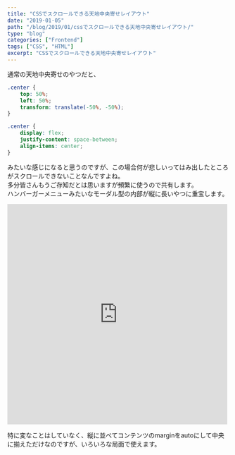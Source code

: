 ```yaml
---
title: "CSSでスクロールできる天地中央寄せレイアウト"
date: "2019-01-05"
path: "/blog/2019/01/cssでスクロールできる天地中央寄せレイアウト/"
type: "blog"
categories: ["Frontend"]
tags: ["CSS", "HTML"]
excerpt: "CSSでスクロールできる天地中央寄せレイアウト"
---
```


通常の天地中央寄せのやつだと、

```css
.center {
    top: 50%;
    left: 50%;
    transform: translate(-50%, -50%);
}

.center {
    display: flex;
    justify-content: space-between;
    align-items: center;
}
```
みたいな感じになると思うのですが、この場合何が悲しいってはみ出したところがスクロールできないことなんですよね。  
多分皆さんもうご存知だとは思いますが頻繁に使うので共有します。  
ハンバーガーメニューみたいなモーダル型の内部が縦に長いやつに重宝します。

<iframe height="500px" width="500px" scrolling="no" title=" Overflowing center layout" src="https://codepen.io/tanshio-the-scripter/embed/VqXBEM?height=265&theme-id=default&default-tab=css,result" frameborder="no" allowtransparency="true" allowfullscreen="true">See the Pen <a href='https://codepen.io/tanshio-the-scripter/pen/VqXBEM'> Overflowing center layout</a> by Shota Tanno(<a href='https://codepen.io/tanshio-the-scripter'>@tanshio-the-scripter</a>) on <a href='https://codepen.io'>CodePen</a>.</iframe>

特に変なことはしていなく、縦に並べてコンテンツのmarginをautoにして中央に揃えただけなのですが、いろいろな局面で使えます。
